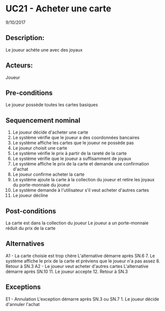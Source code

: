 # UC21 - Acheter une carte
9/10/2017

## Description:
Le joueur achète une avec des joyaux

## Acteurs:
Joueur

## Pre-conditions
Le joueur possède toutes les cartes basiques

## Sequencement nominal
1. Le joueur décide d'acheter une carte
2. Le système vérifie que le joueur a des coordonnées bancaires
3. Le système affiche les cartes que le joueur ne possède pas
4. Le joueur choisit une carte
5. Le système vérifie le prix à partir de la rareté de la carte
6. Le système vérifie que le joueur a suffisamment de joyaux
7. Le système affiche le prix de la carte et demande une confirmation d'achat
8. Le joueur confirme acheter la carte
9. Le système ajoute la carte à la collection du joueur et retire les joyaux du porte-monnaie du joueur
10. Le système demande à l'utilisateur s'il veut acheter d'autres cartes
11. Le joueur décline

## Post-conditions
La carte est dans la collection du joueur
Le joueur a un porte-monnaie réduit du prix de la carte

## Alternatives
A1 - La carte choisie est trop chère
L'alternative démarre après SN.6
    7. Le système affiche le prix de la carte et préviens que le joueur n'a pas assez
    8. Retour à SN.3
A2 - Le joueur veut acheter d'autres cartes
L'alternative démarre après SN.10
    11. Le joueur accepte
    12. Retour à SN.3

## Exceptions
E1 - Annulation
L'exception démarre après SN.3 ou SN.7
    1. Le joueur décide d'annuler l'achat
